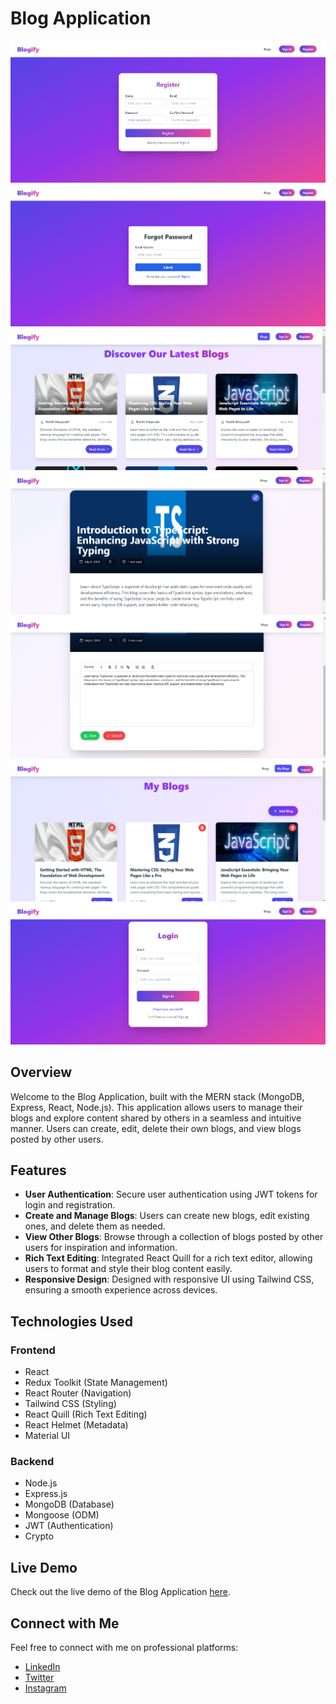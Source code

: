 # Blog Application

![Website Screenshot](./client/src/assets/WebsiteImages/screenshot1%20(1).png)
![Website Screenshot](./client/src/assets/WebsiteImages/screenshot1%20(2).png)
![Website Screenshot](./client/src/assets/WebsiteImages/screenshot1%20(3).png)
![Website Screenshot](./client/src/assets/WebsiteImages/screenshot1%20(4).png)
![Website Screenshot](./client/src/assets/WebsiteImages/screenshot1%20(5).png)
![Website Screenshot](./client/src/assets/WebsiteImages/screenshot1%20(6).png)
![Website Screenshot](./client/src/assets/WebsiteImages/screenshot1%20(7).png)

## Overview

Welcome to the Blog Application, built with the MERN stack (MongoDB, Express, React, Node.js). This application allows users to manage their blogs and explore content shared by others in a seamless and intuitive manner. Users can create, edit, delete their own blogs, and view blogs posted by other users.

## Features

- **User Authentication**: Secure user authentication using JWT tokens for login and registration.
- **Create and Manage Blogs**: Users can create new blogs, edit existing ones, and delete them as needed.
- **View Other Blogs**: Browse through a collection of blogs posted by other users for inspiration and information.
- **Rich Text Editing**: Integrated React Quill for a rich text editor, allowing users to format and style their blog content easily.
- **Responsive Design**: Designed with responsive UI using Tailwind CSS, ensuring a smooth experience across devices.

## Technologies Used

### Frontend

- React
- Redux Toolkit (State Management)
- React Router (Navigation)
- Tailwind CSS (Styling)
- React Quill (Rich Text Editing)
- React Helmet (Metadata)
- Material UI

### Backend

- Node.js
- Express.js
- MongoDB (Database)
- Mongoose (ODM)
- JWT (Authentication)
- Crypto


## Live Demo

Check out the live demo of the Blog Application [here](https://adorable-tanuki-7799ca.netlify.app).

## Connect with Me

Feel free to connect with me on professional platforms:

- [LinkedIn](https://www.linkedin.com/in/rohith-kira-bab309267/)
- [Twitter](https://twitter.com/rohith_m_kira)
- [Instagram](https://www.instagram.com/rohith_kira/)
